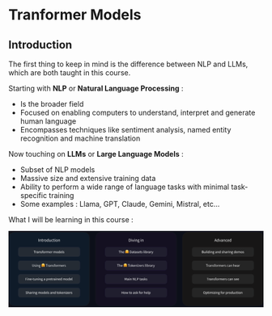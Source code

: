 # Tranformer Models

## Introduction 

The first thing to keep in mind is the difference between NLP and LLMs, which are both taught in this course.

Starting with **NLP** or **Natural Language Processing** :

- Is the broader field 
- Focused on enabling computers to understand, interpret and generate human language
- Encompasses techniques like sentiment analysis, named entity recognition and machine translation

Now touching on **LLMs** or **Large Language Models** :

- Subset of NLP models
- Massive size and extensive training data 
- Ability to perform a wide range of language tasks with minimal task-specific training
- Some examples : Llama, GPT, Claude, Gemini, Mistral, etc...

What I will be learning in this course :

![What to expect](../media/what_to_expect.png)